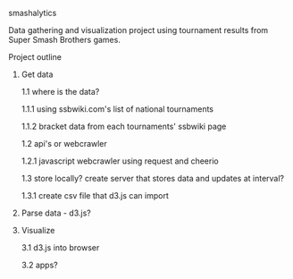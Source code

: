 smashalytics

Data gathering and visualization project using tournament results from Super Smash Brothers games.

Project outline

1. Get data

    1.1 where is the data?

      1.1.1 using ssbwiki.com's list of national tournaments

      1.1.2 bracket data from each tournaments' ssbwiki page

    1.2 api's or webcrawler

      1.2.1 javascript webcrawler using request and cheerio

    1.3 store locally? create server that stores data and updates at interval?

      1.3.1 create csv file that d3.js can import
2. Parse data - d3.js?
3. Visualize

    3.1 d3.js into browser

    3.2 apps?
